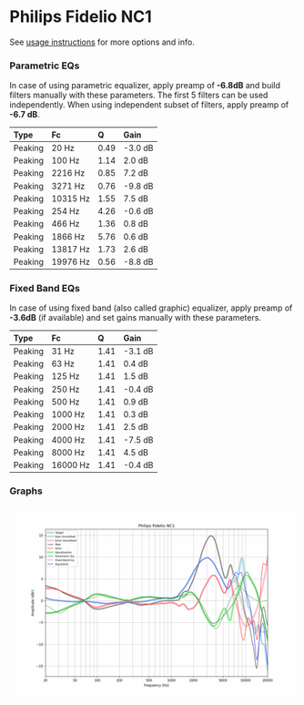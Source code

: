 # Philips Fidelio NC1
See [usage instructions](https://github.com/jaakkopasanen/AutoEq#usage) for more options and info.

### Parametric EQs
In case of using parametric equalizer, apply preamp of **-6.8dB** and build filters manually
with these parameters. The first 5 filters can be used independently.
When using independent subset of filters, apply preamp of **-6.7 dB**.

| Type    | Fc       |    Q | Gain    |
|:--------|:---------|:-----|:--------|
| Peaking | 20 Hz    | 0.49 | -3.0 dB |
| Peaking | 100 Hz   | 1.14 | 2.0 dB  |
| Peaking | 2216 Hz  | 0.85 | 7.2 dB  |
| Peaking | 3271 Hz  | 0.76 | -9.8 dB |
| Peaking | 10315 Hz | 1.55 | 7.5 dB  |
| Peaking | 254 Hz   | 4.26 | -0.6 dB |
| Peaking | 466 Hz   | 1.36 | 0.8 dB  |
| Peaking | 1866 Hz  | 5.76 | 0.6 dB  |
| Peaking | 13817 Hz | 1.73 | 2.6 dB  |
| Peaking | 19976 Hz | 0.56 | -8.8 dB |

### Fixed Band EQs
In case of using fixed band (also called graphic) equalizer, apply preamp of **-3.6dB**
(if available) and set gains manually with these parameters.

| Type    | Fc       |    Q | Gain    |
|:--------|:---------|:-----|:--------|
| Peaking | 31 Hz    | 1.41 | -3.1 dB |
| Peaking | 63 Hz    | 1.41 | 0.4 dB  |
| Peaking | 125 Hz   | 1.41 | 1.5 dB  |
| Peaking | 250 Hz   | 1.41 | -0.4 dB |
| Peaking | 500 Hz   | 1.41 | 0.9 dB  |
| Peaking | 1000 Hz  | 1.41 | 0.3 dB  |
| Peaking | 2000 Hz  | 1.41 | 2.5 dB  |
| Peaking | 4000 Hz  | 1.41 | -7.5 dB |
| Peaking | 8000 Hz  | 1.41 | 4.5 dB  |
| Peaking | 16000 Hz | 1.41 | -0.4 dB |

### Graphs
![](./Philips%20Fidelio%20NC1.png)